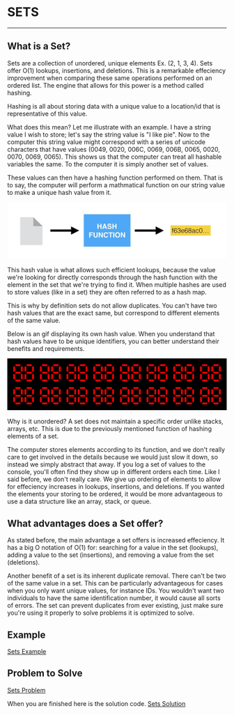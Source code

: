 # SETS

---

## What is a Set?

Sets are a collection of unordered, unique elements Ex. (2, 1, 3, 4).
Sets offer O(1) lookups, insertions, and deletions. This is a remarkable effeciency improvement when comparing these same operations performed on an ordered list. The engine that allows for this power is a method called hashing.

Hashing is all about storing data with a unique value to a location/id that is representative of this value.

What does this mean? Let me illustrate with an example. I have a string value I wish to store; let's say the string value is "I like pie". Now to the computer this string value might correspond with a series of unicode characters that have values (0049, 0020, 006C, 0069, 006B, 0065, 0020, 0070, 0069, 0065). This shows us that the computer can treat all hashable variables the same. To the computer it is simply another set of values.

These values can then have a hashing function performed on them. That is to say, the computer will perform a mathmatical function on our string value to make a unique hash value from it.

![Hash Function Image](visual_assets/hash_function.jpeg)

This hash value is what allows such efficient lookups, because the value we're looking for directly corresponds through the hash function with the element in the set that we're trying to find it. When multiple hashes are used to store values (like in a set) they are often referred to as a hash map.

This is why by definition sets do not allow duplicates. You can't have two hash values that are the exact same, but correspond to different elements of the same value.

Below is an gif displaying its own hash value. When you understand that hash values have to be unique identifiers, you can better understand their benefits and requirements.

![Hash Value Animation](visual_assets/hash_value_animation.gif)

Why is it unordered? A set does not maintain a specific order unlike stacks, arrays, etc. This is due to the previously mentioned function of hashing elements of a set.

The computer stores elements according to its function, and we don't really care to get involved in the details because we would just slow it down, so instead we simply abstract that away. If you log a set of values to the console, you'll often find they show up in different orders each time. Like I said before, we don't really care. We give up ordering of elements to allow for effeciency increases in lookups, insertions, and deletions. If you wanted the elements your storing to be ordered, it would be more advantageous to use a data structure like an array, stack, or queue.

## What advantages does a Set offer?

As stated before, the main advantage a set offers is increased effeciency. It has a big O notation of O(1) for: searching for a value in the set (lookups), adding a value to the set (insertions), and removing a value from the set (deletions).

Another benefit of a set is its inherent duplicate removal. There can't be two of the same value in a set. This can be particularly advantageous for cases when you only want unique values, for instance IDs. You wouldn't want two individuals to have the same identification number, it would cause all sorts of errors. The set can prevent duplicates from ever existing, just make sure you're using it properly to solve problems it is optimized to solve.

## Example

[Sets Example](example_code/sets_example.py)

## Problem to Solve

[Sets Problem](problem_code/sets_problem.py)

When you are finished here is the solution code.
[Sets Solution](problem_code/sets_solution.py)
